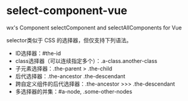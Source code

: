 # select-component-vue

wx's Component selectComponent and selectAllComponents for Vue

selector类似于 CSS 的选择器，但仅支持下列语法。

* ID选择器：#the-id
* class选择器（可以连续指定多个）：.a-class.another-class
* 子元素选择器：.the-parent > .the-child
* 后代选择器：.the-ancestor .the-descendant
* 跨自定义组件的后代选择器：.the-ancestor >>> .the-descendant
* 多选择器的并集：#a-node, .some-other-nodes
